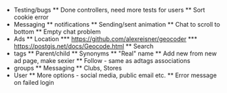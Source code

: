* Testing/bugs
** Done controllers, need more tests for users
** Sort cookie error
* Messaging
** notifications
** Sending/sent animation
** Chat to scroll to bottom
** Empty chat problem
* Ads
** Location
*** https://github.com/alexreisner/geocoder
*** https://postgis.net/docs/Geocode.html
** Search
* tags
** Parent/child
** Synonyms
** "Real" name
** Add new from new ad page, make sexier
** Follow - same as adtags associations
* groups
** Messaging
** Clubs, Stores
* User
** More options - social media, public email etc.
** Error message on failed login
